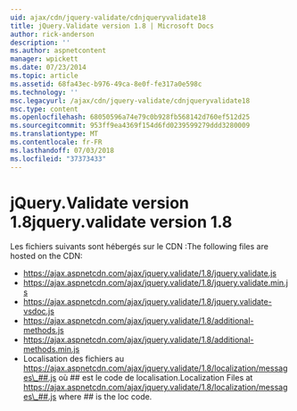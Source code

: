 ```yaml
---
uid: ajax/cdn/jquery-validate/cdnjqueryvalidate18
title: jQuery.Validate version 1.8 | Microsoft Docs
author: rick-anderson
description: ''
ms.author: aspnetcontent
manager: wpickett
ms.date: 07/23/2014
ms.topic: article
ms.assetid: 68fa43ec-b976-49ca-8e0f-fe317a0e598c
ms.technology: ''
msc.legacyurl: /ajax/cdn/jquery-validate/cdnjqueryvalidate18
msc.type: content
ms.openlocfilehash: 68050596a74e79c0b928fb568142d760ef512d25
ms.sourcegitcommit: 953ff9ea4369f154d6fd0239599279ddd3280009
ms.translationtype: MT
ms.contentlocale: fr-FR
ms.lasthandoff: 07/03/2018
ms.locfileid: "37373433"
---
```

<a name="jqueryvalidate-version-18"></a><span data-ttu-id="7b759-102">jQuery.Validate version 1.8</span><span class="sxs-lookup"><span data-stu-id="7b759-102">jquery.validate version 1.8</span></span>
====================
<span data-ttu-id="7b759-103">Les fichiers suivants sont hébergés sur le CDN :</span><span class="sxs-lookup"><span data-stu-id="7b759-103">The following files are hosted on the CDN:</span></span>

- https://ajax.aspnetcdn.com/ajax/jquery.validate/1.8/jquery.validate.js
- https://ajax.aspnetcdn.com/ajax/jquery.validate/1.8/jquery.validate.min.js
- https://ajax.aspnetcdn.com/ajax/jquery.validate/1.8/jquery.validate-vsdoc.js
- https://ajax.aspnetcdn.com/ajax/jquery.validate/1.8/additional-methods.js
- https://ajax.aspnetcdn.com/ajax/jquery.validate/1.8/additional-methods.min.js
- <span data-ttu-id="7b759-104">Localisation des fichiers au https://ajax.aspnetcdn.com/ajax/jquery.validate/1.8/localization/messages\_##.js où ## est le code de localisation.</span><span class="sxs-lookup"><span data-stu-id="7b759-104">Localization Files at https://ajax.aspnetcdn.com/ajax/jquery.validate/1.8/localization/messages\_##.js where ## is the loc code.</span></span>
